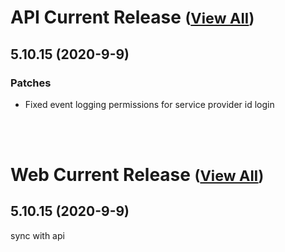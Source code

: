 
# API Current Release <small>([View All](/API.md))</small>
## 5.10.15 (2020-9-9)
### Patches 

- Fixed event logging permissions for service provider id login

<br><br>
# Web Current Release <small>([View All](/Web.md))</small>
## 5.10.15 (2020-9-9)
sync with api

  